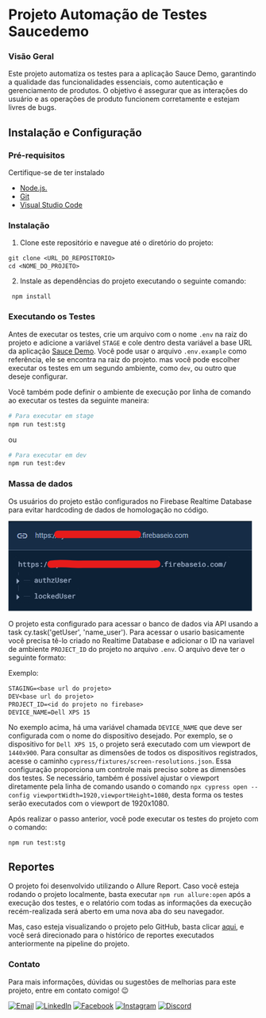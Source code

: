 # Projeto Automação de Testes Saucedemo

### Visão Geral

Este projeto automatiza os testes para a aplicação Sauce Demo, garantindo a qualidade das funcionalidades essenciais, como autenticação e gerenciamento de produtos. O objetivo é assegurar que as interações do usuário e as operações de produto funcionem corretamente e estejam livres de bugs.

## Instalação e Configuração

### Pré-requisitos 

Certifique-se de ter instalado

- [Node.js.](https://nodejs.org/) <br>
- [Git](https://git-scm.com/downloads) <br>
- [Visual Studio Code](https://visualstudio.microsoft.com/pt-br/downloads/)


### Instalação

1. Clone este repositório e navegue até o diretório do projeto:
```
git clone <URL_DO_REPOSITORIO>
cd <NOME_DO_PROJETO>
```

2. Instale as dependências do projeto executando o seguinte comando:

```
 npm install
```

### Executando os Testes

Antes de executar os testes, crie um arquivo com o nome `.env` na raiz do projeto e adicione a variável `STAGE` e cole dentro desta variável a base URL da aplicação [Sauce Demo](https://www.saucedemo.com/). Você pode usar o arquivo `.env.example` como referência, ele se encontra na raiz do projeto. mas você pode escolher executar os testes em um segundo ambiente, como `dev`, ou outro que deseje configurar.

Você também pode definir o ambiente de execução por linha de comando ao executar os testes da seguinte maneira:

```sh
# Para executar em stage
npm run test:stg
```
ou

```sh
# Para executar em dev
npm run test:dev 
```
### Massa de dados

Os usuários do projeto estão configurados no Firebase Realtime Database para evitar hardcoding de dados de homologação no código. 

![Descrição da Imagem](docs/readme/firebase-users.png)

O projeto esta configurado para acessar o banco de dados via API usando a task cy.task('getUser', 'name_user'). Para acessar o usario basicamente você precisa tê-lo criado no Realtime Database e adicionar o ID na variavel de ambiente `PROJECT_ID` do projeto no arquivo `.env`. O arquivo deve ter o seguinte formato:

Exemplo:

```
STAGING=<base url do projeto>
DEV<base url do projeto>
PROJECT_ID=<id do projeto no firebase>
DEVICE_NAME=Dell XPS 15
```

No exemplo acima, há uma variável chamada `DEVICE_NAME` que deve ser configurada com o nome do dispositivo desejado. Por exemplo, se o dispositivo for `Dell XPS 15`, o projeto será executado com um viewport de `1440x900`. Para consultar as dimensões de todos os dispositivos registrados, acesse o caminho `cypress/fixtures/screen-resolutions.json`. Essa configuração proporciona um controle mais preciso sobre as dimensões dos testes. Se necessário, também é possível ajustar o viewport diretamente pela linha de comando usando o comando `npx cypress open --config viewportWidth=1920,viewportHeight=1080`, desta forma os testes serão executados com o viewport de 1920x1080.

Após realizar o passo anterior, você pode executar os testes do projeto com o comando:

```
npm run test:stg
```

## Reportes

O projeto foi desenvolvido utilizando o Allure Report. Caso você esteja rodando o projeto localmente, basta executar `npm run allure:open` após a execução dos testes, e o relatório com todas as informações da execução recém-realizada será aberto em uma nova aba do seu navegador.

Mas, caso esteja visualizando o projeto pelo GitHub, basta clicar [aqui](https://juliosantosjob.github.io/Vox-Tecnologia-Technical-Challenge), e você será direcionado para o histórico de reportes executados anteriormente na pipeline do projeto.

### Contato

Para mais informações, dúvidas ou sugestões de melhorias para este projeto, entre em contato comigo! 😉

[![Email](https://img.shields.io/badge/Email-%23D14836.svg?logo=gmail&logoColor=white)](mailto:julio958214@gmail.com)
[![LinkedIn](https://img.shields.io/badge/LinkedIn-%230077B5.svg?logo=linkedin&logoColor=white)](https://www.linkedin.com/in/julio-santos-43428019b)
[![Facebook](https://img.shields.io/badge/Facebook-%231877F2.svg?logo=Facebook&logoColor=white)](https://www.facebook.com/profile.php?id=100003793058455) 
[![Instagram](https://img.shields.io/badge/Instagram-%23E4405F.svg?logo=Instagram&logoColor=white)](https://www.instagram.com/oficial_juliosantos/) 
[![Discord](https://img.shields.io/badge/Discord-%237289DA.svg?logo=discord&logoColor=white)](https://discord.gg/julio.saantos199) 

